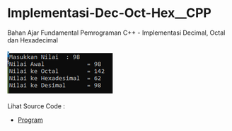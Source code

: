 # Implementasi-Dec-Oct-Hex__CPP
Bahan Ajar Fundamental Pemrograman C++ - Implementasi Decimal, Octal dan Hexadecimal<br><br>
<img src="https://github.com/RizkyKhapidsyah/Implementasi-Dec-Oct-Hex__CPP/blob/master/Implementasi-Dec-Oct-Hex__CPP/Result/001.PNG"><br><br>
Lihat Source Code : <br>
- <a href="https://github.com/RizkyKhapidsyah/Implementasi-Dec-Oct-Hex__CPP/blob/master/Implementasi-Dec-Oct-Hex__CPP/Source.cpp">Program</a>
